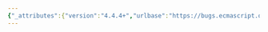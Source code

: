 ```yaml
---
{"_attributes":{"version":"4.4.4+","urlbase":"https://bugs.ecmascript.org/","maintainer":"dherman@mozilla.com"},"bug":{"bug_id":2455,"creation_ts":"2014-01-27 08:14:00 -0800","short_desc":"26.3.3.18.4 Loader.prototype.translate: Typo \"parse\" -> \"parsed\"","delta_ts":"2014-06-12 15:28:56 -0700","product":"Draft for 6th Edition","component":"editorial issue","version":"Rev 22: January 20, 2014 Draft","rep_platform":"All","op_sys":"All","bug_status":"RESOLVED","resolution":"FIXED","priority":"Normal","bug_severity":"normal","everconfirmed":true,"reporter":{"uid":"andrebargull","name":"André Bargull"},"assigned_to":{"uid":"allen","name":"Allen Wirfs-Brock"},"long_desc":[{"commentid":7025,"comment_count":0,"who":{"uid":"andrebargull","name":"André Bargull"},"bug_when":"2014-01-27 08:14:26 -0800","thetext":"26.3.3.18.4  Loader.prototype.translate ( load ), 2nd paragraph:\n\nChange \"[...] that will be parse\" -> \"[...] that will be parsed\"."},{"commentid":8399,"comment_count":1,"who":{"uid":"allen","name":"Allen Wirfs-Brock"},"bug_when":"2014-05-13 18:01:06 -0700","thetext":"fixed in rev25 editor's draft"},{"commentid":8923,"comment_count":2,"who":{"uid":"allen","name":"Allen Wirfs-Brock"},"bug_when":"2014-06-12 15:28:56 -0700","thetext":"in rev25"}]}}
---
```


